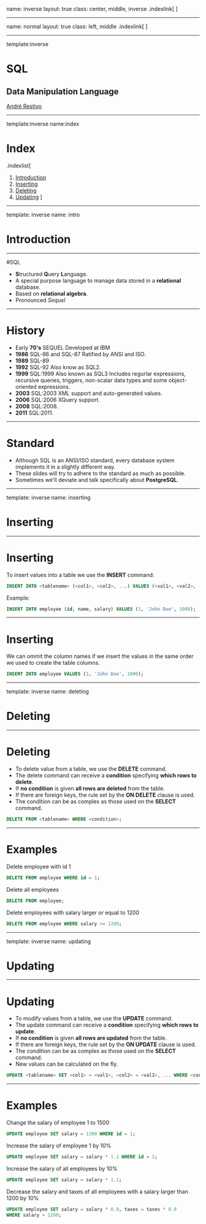 name: inverse
layout: true
class: center, middle, inverse
.indexlink[[<i class="fa fa-home"></i>](#) [<i class="fa fa-list"></i>](#index) [<i class="fa fa-paint-brush"></i>](../change-color.php)]

---

name: normal
layout: true
class: left, middle
.indexlink[[<i class="fa fa-home"></i>](#) [<i class="fa fa-list"></i>](#index) [<i class="fa fa-paint-brush"></i>](../change-color.php)]

---

template:inverse
# SQL

## Data Manipulation Language

<a href="http://www.fe.up.pt/~arestivo">André Restivo</a>

---

template:inverse
name:index
# Index

.indexlist[
1. [Introduction](#intro)
1. [Inserting](#inserting)
1. [Deleting](#deleting)
1. [Updating](#updating)
]

---

template: inverse
name: intro
# Introduction

---

#SQL

* **S**tructured **Q**uery **L**anguage.
* A special purpose language to manage data stored in a **relational** database.
* Based on **relational algebra**.
* Pronounced *Sequel*

---

# History

* Early **70's** SEQUEL Developed at IBM
* **1986** SQL-86 and SQL-87 Ratified by ANSI and ISO.
* **1989** SQL-89
* **1992** SQL-92 Also know as SQL2.
* **1999** SQL:1999 Also known as SQL3 Includes regurlar expressions, recursive queries, triggers, non-scalar data types and some object-oriented expressions.
* **2003** SQL:2003 XML support and auto-generated values.
* **2006** SQL:2006 XQuery support.
* **2008** SQL:2008.
* **2011** SQL:2011.

---

# Standard

* Although SQL is an ANSI/ISO standard, every database system implements it in a slightly different way.
* These slides will try to adhere to the standard as much as possible.
* Sometimes we'll deviate and talk specifically about **PostgreSQL**.

---

template: inverse
name: inserting
# Inserting

---

# Inserting

To insert values into a table we use the **INSERT** command:

```sql
INSERT INTO <tablename> (<col1>, <col2>, ...) VALUES (<val1>, <val2>, ...);
```

Example:

```sql
INSERT INTO employee (id, name, salary) VALUES (1, 'John Doe', 1000);
```

---

# Inserting

We can ommit the column names if we insert the values in the same order we used to create the table columns.

```sql
INSERT INTO employee VALUES (1, 'John Doe', 1000);
```

---

template: inverse
name: deleting

# Deleting

---

# Deleting

* To delete value from a table, we use the **DELETE** command.
* The delete command can receive a **condition** specifying **which rows to delete**.
* If **no condition** is given **all rows are deleted** from the table.
* If there are foreign keys, the rule set by the **ON DELETE** clause is used.
* The condition can be as complex as those used on the **SELECT** command.

```sql
DELETE FROM <tablename> WHERE <condition>;
```

---

# Examples

Delete employee with id 1

```sql
DELETE FROM employee WHERE id = 1;
```

Delete all employees

```sql
DELETE FROM employee;
```

Delete employees with salary larger or equal to 1200

```sql
DELETE FROM employee WHERE salary >= 1200;
```

---

template: inverse
name: updating
# Updating

---

# Updating

* To modify values from a table, we use the **UPDATE** command.
* The update command can receive a **condition** specifying **which rows to update**.
* If **no condition** is given **all rows are updated** from the table.
* If there are foreign keys, the rule set by the **ON UPDATE** clause is used.
* The condition can be as complex as those used on the **SELECT** command.
* New values can be calculated on the fly.

```sql
UPDATE <tablename> SET <col1> = <val1>, <col2> = <val2>, ... WHERE <condition>;
```

---

# Examples

Change the salary of employee 1 to 1500

```sql
UPDATE employee SET salary = 1300 WHERE id = 1;
```

Increase the salary of employee 1 by 10%

```sql
UPDATE employee SET salary = salary * 1.1 WHERE id = 1;
```

Increase the salary of all employees by 10%

```sql
UPDATE employee SET salary = salary * 1.1;
```

Decrease the salary and taxes of all employees with a salary larger than 1200 by 10%

```sql
UPDATE employee SET salary = salary * 0.9, taxes = taxes * 0.9 
WHERE salary > 1200;
```


